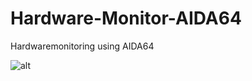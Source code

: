 Hardware-Monitor-AIDA64
=======================

Hardwaremonitoring using AIDA64

![alt](http://i.imgur.com/gzqDxmw.png)